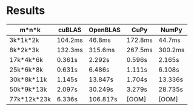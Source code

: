 # Results

| m\*n\*k       | cuBLAS      | OpenBLAS    | CuPy       | NumPy      |
| ------------- | ----------- | ----------- | ---------- | ---------- |
| 3k\*1k\*2k    | 104.2ms     | 46.8ms      | 172.8ms    | 44.7ms     |
| 8k\*2k\*3k    | 132.3ms     | 315.6ms     | 267.5ms    | 300.2ms    |
| 17k\*4k\*6k   | 0.361s      | 2.292s      | 0.596s     | 2.165s     |
| 25k\*6k\*8k   | 0.631s      | 6.486s      | 1.111s     | 6.108s     |
| 30k\*8k\*11k  | 1.145s      | 13.847s     | 1.704s     | 13.336s    |
| 50k\*9k\*13k  | 2.097s      | 30.249s     | 3.279s     | 28.735s    |
| 77k\*12k\*23k | 6.336s      | 106.817s    | [OOM]      | [OOM]      |
